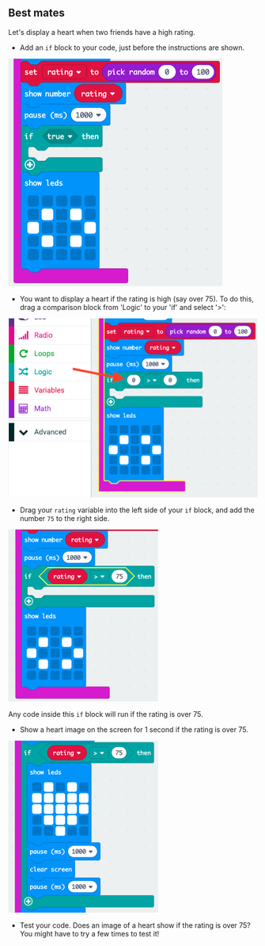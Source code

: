 ## Best mates

Let's display a heart when two friends have a high rating.

+ Add an `if` block to your code, just before the instructions are shown.

![skærmbillede](images/rate-if.png)

+ You want to display a heart if the rating is high (say over 75). To do this, drag a comparison block from 'Logic' to your 'if' and select '>':

![skærmbillede](images/rate-compare.png)

+ Drag your `rating` variable into the left side of your `if` block, and add the number `75` to the right side.

![skærmbillede](images/rate-75.png)

Any code inside this `if` block will run if the rating is over 75.

+ Show a heart image on the screen for 1 second if the rating is over 75.

![skærmbillede](images/rate-heart.png)

+ Test your code. Does an image of a heart show if the rating is over 75? You might have to try a few times to test it!